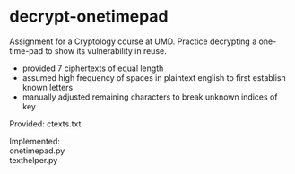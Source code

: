 # decrypt-onetimepad
Assignment for a Cryptology course at UMD.
Practice decrypting a one-time-pad to show its vulnerability in reuse.

- provided 7 ciphertexts of equal length
- assumed high frequency of spaces in plaintext english to first establish known letters
- manually adjusted remaining characters to break unknown indices of key


Provided:
  ctexts.txt 

Implemented:
  <br>onetimepad.py
  <br>texthelper.py
